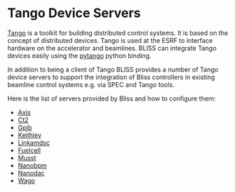 # Tango Device Servers #

[Tango](https://tango-controls.org) is a toolkit for building distributed control systems.
It is based on the concept of distributed devices.
Tango is used at the ESRF to interface hardware on the accelerator and beamlines.
BLISS can integrate Tango devices easily using the [pytango](https://pytango.readthedocs.io/en/latest/) python binding.

In addition to being a client of Tango BLISS provides a number of Tango device servers to support
the integration of Bliss controllers in existing beamline control systems e.g. via SPEC and Tango tools.

Here is the list of servers provided by Bliss and how to configure them:

- [Axis](config_tango_axis.md)
- [Ct2](config_tango_ct2.md)
- [Gpib](config_tango_gpib.md)
- [Keithley](config_tango_keithley.md)
- [Linkamdsc](config_tango_linkamdsc.md)
- [Fuelcell](config_tango_fuelcell.md)
- [Musst](config_tango_musst.md)
- [Nanobpm](config_tango_nanobpm.md)
- [Nanodac](config_tango_nanodac.md)
- [Wago](config_tango_wago.md)
